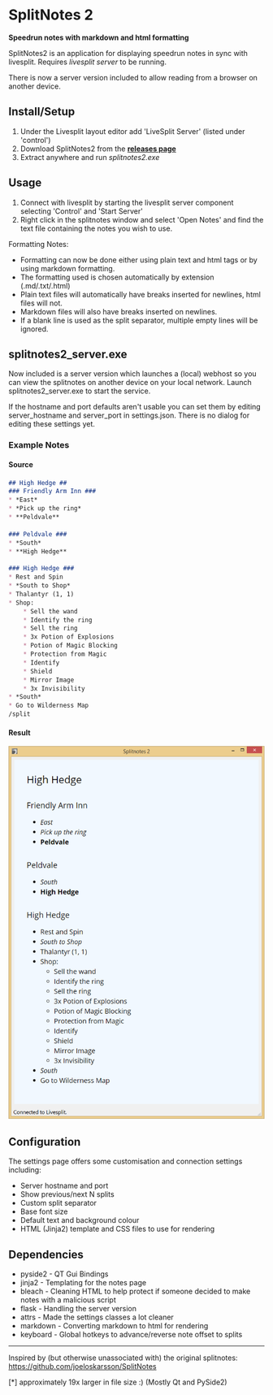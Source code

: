 # SplitNotes 2 #

**Speedrun notes with markdown and html formatting**

SplitNotes2 is an application for displaying speedrun notes in sync with livesplit.
Requires *livesplit server* to be running.

There is now a server version included to allow reading from a browser on another device.

## Install/Setup ##

1. Under the Livesplit layout editor add 'LiveSplit Server' (listed under 'control')
2. Download SplitNotes2 from the [**releases page**](https://github.com/DavidCEllis/SplitNotes-2/releases)
3. Extract anywhere and run *splitnotes2.exe*

## Usage ##

1. Connect with livesplit by starting the livesplit server component selecting 
   'Control' and 'Start Server'
2. Right click in the splitnotes window and select 'Open Notes' and find the text file
   containing the notes you wish to use.
   
Formatting Notes:
* Formatting can now be done either using plain text and html tags or by using markdown formatting.
* The formatting used is chosen automatically by extension (.md/.txt/.html)
* Plain text files will automatically have breaks inserted for newlines, html files will not.
* Markdown files will also have breaks inserted on newlines.
* If a blank line is used as the split separator, multiple empty lines will be ignored.
   
## splitnotes2_server.exe ##

Now included is a server version which launches a (local) webhost so you can view the splitnotes
on another device on your local network. Launch splitnotes2_server.exe to start the service.

If the hostname and port defaults aren't usable you can set them by editing server_hostname 
and server_port in settings.json. There is no dialog for editing these settings yet.
   
### Example Notes ###

#### Source ####

```markdown
## High Hedge ##
### Friendly Arm Inn ###
* *East*
* *Pick up the ring*
* **Peldvale**

### Peldvale ###
* *South*
* **High Hedge**

### High Hedge ###
* Rest and Spin
* *South to Shop*
* Thalantyr (1, 1)
* Shop:
    * Sell the wand
    * Identify the ring
    * Sell the ring
    * 3x Potion of Explosions
    * Potion of Magic Blocking
    * Protection from Magic
    * Identify
    * Shield
    * Mirror Image
    * 3x Invisibility
* *South*
* Go to Wilderness Map
/split
```

#### Result ####

![Image of splitnotes rendering](resources/demo_notes_md.png)

## Configuration ##

The settings page offers some customisation and connection settings including:

  * Server hostname and port
  * Show previous/next N splits
  * Custom split separator
  * Base font size
  * Default text and background colour
  * HTML (Jinja2) template and CSS files to use for rendering

## Dependencies ##
* pyside2 - QT Gui Bindings
* jinja2 - Templating for the notes page
* bleach - Cleaning HTML to help protect if someone decided to make notes with a malicious script
* flask - Handling the server version
* attrs - Made the settings classes a lot cleaner 
* markdown - Converting markdown to html for rendering
* keyboard - Global hotkeys to advance/reverse note offset to splits

--- 

Inspired by (but otherwise unassociated with) the original splitnotes: https://github.com/joeloskarsson/SplitNotes

[*] approximately 19x larger in file size :) (Mostly Qt and PySide2)
